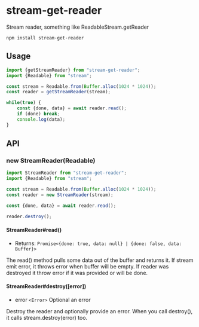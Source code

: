 # stream-get-reader

Stream reader, something like ReadableStream.getReader

```
npm install stream-get-reader
```

## Usage

``` js
import {getStreamReader} from "stream-get-reader";
import {Readable} from "stream";

const stream = Readable.from(Buffer.alloc(1024 * 1024));
const reader = getStreamReader(stream);

while(true) {
    const {done, data} = await reader.read();
    if (done) break;
    console.log(data);
}

```

## API

### new StreamReader(Readable)

``` js
import StreamReader from "stream-get-reader";
import {Readable} from "stream";

const stream = Readable.from(Buffer.alloc(1024 * 1024));
const reader = new StreamReader(stream);

const {done, data} = await reader.read();

reader.destroy();

```

#### StreamReader#read()

- Returns: `Promise<{done: true, data: null} | {done: false, data: Buffer}>`

The read() method pulls some data out of the buffer and returns it.
If stream emit error, it throws error when buffer will be empty.
If reader was destroyed it throw error if it was provided or will be done.

#### StreamReader#destroy([error])

- error `<Error>` Optional an error

Destroy the reader and optionally provide an error.
When you call destroy(), it calls stream.destroy(error) too.
